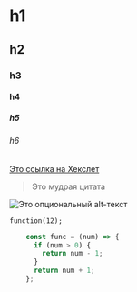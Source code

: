 # h1
## h2
### h3
#### h4
##### h5
###### h6

[Это ссылка на Хекслет](https://hexlet.io)

> Это мудрая цитата
 
![Это опциональный alt-текст](/assets/images/markdown/markdown.png)

`function(12);`

```javascript
    const func = (num) => {
      if (num > 0) {
        return num - 1;
      }
      return num + 1;
    };
```

